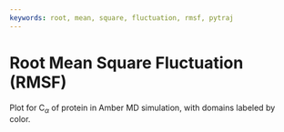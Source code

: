 ```yaml
---
keywords: root, mean, square, fluctuation, rmsf, pytraj
---
```


# Root Mean Square Fluctuation (RMSF)

Plot for C$_{\alpha}$ of protein in Amber MD simulation, with domains labeled by color.

```{literalinclude} ../../_external/amberassist/ambertools/pytraj/rmsf.py
```

